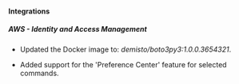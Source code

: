
#### Integrations

##### AWS - Identity and Access Management
- Updated the Docker image to: *demisto/boto3py3:1.0.0.3654321*.

- Added support for the 'Preference Center' feature for selected commands.
